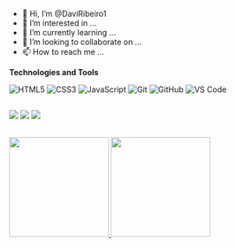 - 👋 Hi, I’m @DaviRibeiro1
- 👀 I’m interested in ...
- 🌱 I’m currently learning ...
- 💞️ I’m looking to collaborate on ...
- 📫 How to reach me ...


**Technologies and Tools**


![HTML5](https://img.shields.io/badge/html5-%23E34F26.svg?style=for-the-badge&logo=html5&logoColor=white)
![CSS3](https://img.shields.io/badge/css3-%231572B6.svg?style=for-the-badge&logo=css3&logoColor=white)
![JavaScript](https://img.shields.io/badge/javascript-%23323330.svg?style=for-the-badge&logo=javascript&logoColor=%23F7DF1E)
![Git](https://img.shields.io/badge/git-%23F05033.svg?style=for-the-badge&logo=git&logoColor=white)
![GitHub](https://img.shields.io/badge/github-%23121011.svg?style=for-the-badge&logo=github&logoColor=white)
![VS Code](https://img.shields.io/badge/VS%20Code-0078d7.svg?style=for-the-badge&logo=visual-studio-code&logoColor=white)

 ##

<div> 
  <a href="https://instagram.com/d.goncallves" target="_blank"><img src="https://img.shields.io/badge/-Instagram-%23E4405F?style=for-the-badge&logo=instagram&logoColor=white" target="_blank"></a>
  <a href = "mailto:daviribeiro442@gmail.com"><img src="https://img.shields.io/badge/-Gmail-%23333?style=for-the-badge&logo=gmail&logoColor=white" target="_blank"></a>
  <a href="https://www.linkedin.com/in/davi-ribeiro-a06811257" target="_blank"><img src="https://img.shields.io/badge/-LinkedIn-%230077B5?style=for-the-badge&logo=linkedin&logoColor=white" target="_blank"></a> 
</div>

 ##

<div>
<a href="https://github.com/DaviRibeiro1">
<img loading="lazy" height="180em" src="https://github-readme-stats.vercel.app/api/top-langs/?username=DaviRibeiro1&layout=compact&langs_count=7&theme=dracula"/>
<img loading="lazy" height="180em" src="https://github-readme-stats.vercel.app/api?username=DaviRibeiro1&show_icons=true&theme=dracula&include_all_commits=true&count_private=true"/>
</div>
<!---
DaviRibeiro1/DaviRibeiro1 is a ✨ special ✨ repository because its `README.md` (this file) appears on your GitHub profile.
You can click the Preview link to take a look at your changes.
--->
